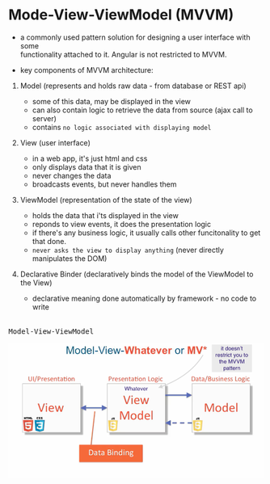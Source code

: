  # Mode-View-ViewModel (MVVM)

- a commonly used pattern solution for designing a user interface with some      
  functionality attached to it. Angular is not restricted to MVVM.

- key components of MVVM architecture:
    
1. Model (represents and holds raw data - from database or REST api)
    + some of this data, may be displayed in the view
    + can also contain logic to retrieve the data from source (ajax call to server)
    + contains `no logic associated with displaying model`

2. View (user interface)
    + in a web app, it's just html and css
    + only displays data that it is given
    + never changes the data
    + broadcasts events, but never handles them

3. ViewModel (representation of the state of the view)
    + holds the data that i'ts displayed in the view
    + reponds to view events, it does the presentation logic
    + if there's any business logic, it usually calls other funcitonality to get that done.
    + `never asks the view to display anything` (never directly manipulates the DOM)

4. Declarative Binder (declaratively binds the model of the ViewModel to the View)
    + declarative meaning done automatically by framework - no code to write


<br/>
<kbd>Model-View-ViewModel</kbd>
<br/>

![](../images/mvvm.png)
















